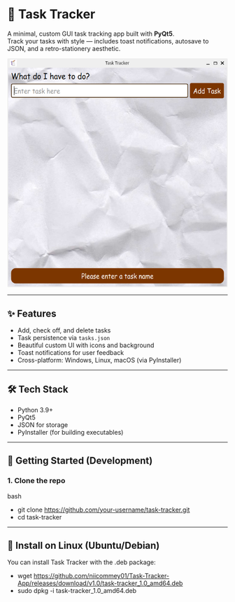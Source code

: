 # 📝 Task Tracker

A minimal, custom GUI task tracking app built with **PyQt5**.  
Track your tasks with style — includes toast notifications, autosave to JSON, and a retro-stationery aesthetic.

![screenshot](resources/demo-screenshot.png) <!-- optional, add if you want -->

---

## ✨ Features

- Add, check off, and delete tasks
- Task persistence via `tasks.json`
- Beautiful custom UI with icons and background
- Toast notifications for user feedback
- Cross-platform: Windows, Linux, macOS (via PyInstaller)

---

## 🛠 Tech Stack

- Python 3.9+
- PyQt5
- JSON for storage
- PyInstaller (for building executables)

---

## 🚀 Getting Started (Development)

### 1. Clone the repo

bash
- git clone https://github.com/your-username/task-tracker.git
- cd task-tracker

---

## 🐧 Install on Linux (Ubuntu/Debian)

You can install Task Tracker with the .deb package:

- wget https://github.com/niicommey01/Task-Tracker-App/releases/download/v1.0/task-tracker_1.0_amd64.deb
- sudo dpkg -i task-tracker_1.0_amd64.deb

